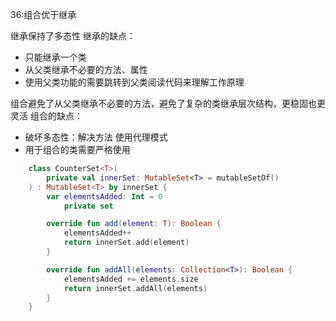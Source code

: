 36:组合优于继承

继承保持了多态性
继承的缺点：

- 只能继承一个类
- 从父类继承不必要的方法、属性
- 使用父类功能的需要跳转到父类阅读代码来理解工作原理

组合避免了从父类继承不必要的方法，避免了复杂的类继承层次结构，更稳固也更灵活
组合的缺点：

-  破坏多态性：解决方法 使用代理模式
- 用于组合的类需要严格使用
```kotlin
    class CounterSet<T>(
        private val innerSet: MutableSet<T> = mutableSetOf()
    ) : MutableSet<T> by innerSet {
        var elementsAdded: Int = 0
            private set

        override fun add(element: T): Boolean {
            elementsAdded++
            return innerSet.add(element)
        }

        override fun addAll(elements: Collection<T>): Boolean {
            elementsAdded += elements.size
            return innerSet.addAll(elements)
        }
    }
```
